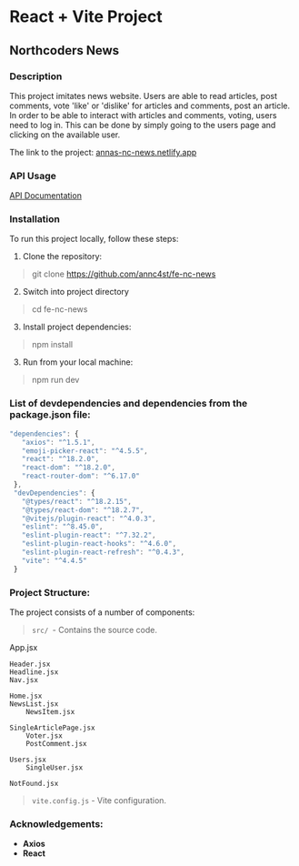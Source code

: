 # React + Vite Project
## Northcoders News

### Description
This project imitates news website. Users are able to read articles, post comments, vote 'like' or 'dislike' for articles and comments, post an article. In order to be able to interact with articles and comments, voting, users need to log in. This can be done by simply going to the users page and clicking on the available user.

The link to the project: 
[annas-nc-news.netlify.app](https://annas-nc-news.netlify.app/)

### API Usage
[API Documentation](https://nc-news-proj.onrender.com/api)

### Installation 
To run this project locally, follow these steps:
1. Clone the repository:
> git clone https://github.com/annc4st/fe-nc-news
2. Switch into project directory
> cd fe-nc-news
3. Install project dependencies:
> npm install
3. Run from your local machine:
> npm run dev

 
 ### List of devdependencies and dependencies from the package.json file:
 ```javascript
 "dependencies": {
    "axios": "^1.5.1",
    "emoji-picker-react": "^4.5.5",
    "react": "^18.2.0",
    "react-dom": "^18.2.0",
    "react-router-dom": "^6.17.0"
  },
  "devDependencies": {
    "@types/react": "^18.2.15",
    "@types/react-dom": "^18.2.7",
    "@vitejs/plugin-react": "^4.0.3",
    "eslint": "^8.45.0",
    "eslint-plugin-react": "^7.32.2",
    "eslint-plugin-react-hooks": "^4.6.0",
    "eslint-plugin-react-refresh": "^0.4.3",
    "vite": "^4.4.5"
  }
  ```

  ### Project Structure: 
  The project consists of a number of components:
> `src/ `- Contains the source code.
   

  App.jsx

    Header.jsx
    Headline.jsx
    Nav.jsx

    Home.jsx
    NewsList.jsx
        NewsItem.jsx

    SingleArticlePage.jsx
        Voter.jsx
        PostComment.jsx
        
    Users.jsx
        SingleUser.jsx

    NotFound.jsx

> `vite.config.js` - Vite configuration.

### Acknowledgements:
- **Axios**
- **React**